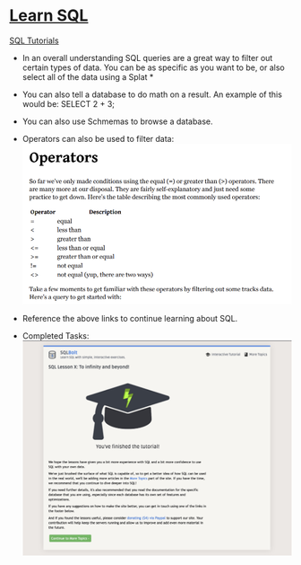 # [Learn SQL](https://cdn2.hubspot.net/hubfs/392937/Learn%20SQL.pdf)

[SQL Tutorials](https://sqlbolt.com/)

* In an overall understanding SQL queries are a great way to filter out certain types of data. You can be as specific as you want to be, or also select all of the data using a Splat * 

* You can also tell a database to do math on a result. An example of this would be: SELECT 2 + 3;

* You can also use Schmemas to browse a database.

* Operators can also be used to filter data:
![operators](/img/operators.png)

* Reference the above links to continue learning about SQL.

* Completed Tasks:
![SQL Complete](/img/SQL-complete.jpeg)